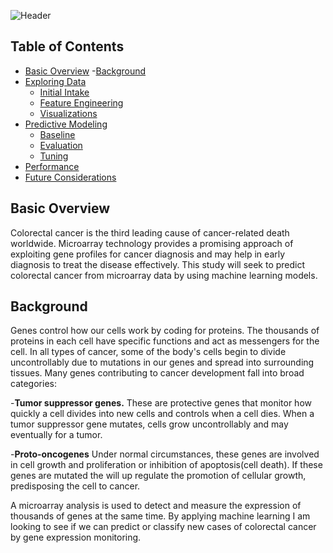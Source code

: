 ![Header](https://github.com/phamc4/Colorectal-Cancer-Classification/blob/master/images/CCC_Header.png)


## Table of Contents

- [Basic Overview](#basic-overview)
-[Background](#background)
- [Exploring Data](#exploring-data)
  - [Initial Intake](#initial-intake)
  - [Feature Engineering](#feature-engineering)
  - [Visualizations](#visualizations)
- [Predictive Modeling](#predictive-modeling)
  - [Baseline](#baseline)
  - [Evaluation](#evaluation)
  - [Tuning](#tuning)
- [Performance](#performance)
- [Future Considerations](#future-considerations)

## Basic Overview

Colorectal cancer is the third leading cause of cancer-related death worldwide. 
Microarray technology provides a promising approach of exploiting gene profiles for cancer diagnosis and may help in early diagnosis to treat the disease effectively. 
This study will seek to predict colorectal cancer from microarray data by using machine learning models.

## Background

Genes control how our cells work by coding for proteins. The thousands of proteins in each cell have specific functions and act as messengers for the cell. 
In all types of cancer, some of the body's cells begin to divide uncontrollably due to mutations in our genes and spread into surrounding tissues.
Many genes contributing to cancer development fall into broad categories:

-<b>Tumor suppressor genes.</b> These are protective genes that monitor how quickly a cell divides into new cells and controls when a cell dies. When a tumor suppressor gene mutates, cells grow uncontrollably and may eventually for a tumor.

-<b>Proto-oncogenes</b> Under normal circumstances, these genes are involved in cell growth and proliferation or inhibition of apoptosis(cell death). If these genes are mutated the will up regulate the promotion of cellular growth, predisposing the cell to cancer.

A microarray analysis is used to detect and measure the expression of thousands of genes at the same time. By applying machine learning I am looking to see if we can predict or classify new cases of colorectal cancer by gene expression monitoring.
